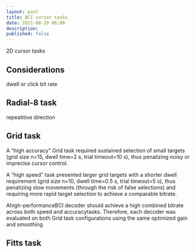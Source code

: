 ```yaml
---
layout: post
title: BCI cursor tasks
date: 2021-08-20 06:00
description: 
published: false
---
```


2D cursor tasks


## Considerations

dwell or click
bit rate


## Radial-8 task
repeatitive direction

## Grid task

A “high accuracy” Grid task required sustained selection of small targets (grid size n=15, dwell time=2 s, trial  timeout=10  s),  thus  penalizing  noisy  or  imprecise cursor  control.  

A  “high  speed”  task  presented  larger  grid targets  with  a  shorter  dwell  requirement  (grid  size  n=10, dwell time=0.5 s, trial timeout=5 s), thus penalizing slow movements  (through  the  risk  of  false  selections)  and requiring more rapid target selection to achieve a comparable bitrate.

Ahigh-performanceBCI decoder should  achieve  a high combined bitrate across both speed and accuracytasks. Therefore, each  decoder  was  evaluated  on  both  Grid  task configurations using the same optimized gain and smoothing

## Fitts task